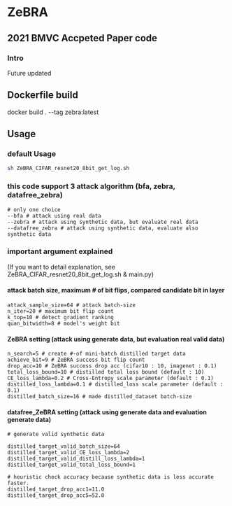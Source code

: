 # ZeBRA

## 2021 BMVC Accpeted Paper code

### Intro

Future updated

## Dockerfile build

docker build . --tag zebra:latest

## Usage

### default Usage
```bash
sh ZeBRA_CIFAR_resnet20_8bit_get_log.sh
```

### this code support 3 attack algorithm (bfa, zebra, datafree_zebra)

```
# only one choice
--bfa # attack using real data
--zebra # attack using synthetic data, but evaluate real data
--datafree_zebra # attack using synthetic data, evaluate also synthetic data
```

### important argument explained 
(If you want to detail explanation, see ZeBRA_CIFAR_resnet20_8bit_get_log.sh & main.py)

#### attack batch size, maximum # of bit flips, compared candidate bit in layer
```
attack_sample_size=64 # attack batch-size
n_iter=20 # maximum bit flip count
k_top=10 # detect gradient ranking
quan_bitwidth=8 # model's weight bit

``` 

#### ZeBRA setting (attack using generate data, but evaluation  real valid data)

```
n_search=5 # create #-of mini-batch distilled target data 
achieve_bit=9 # ZeBRA success bit flip count
drop_acc=10 # ZeBRA success drop acc (cifar10 : 10, imagenet : 0.1)
total_loss_bound=10 # distilled total loss bound (default : 10)
CE_loss_lambda=0.2 # Cross-Entropy scale parameter (default : 0.1)
distilled_loss_lambda=0.1 # distilled_loss scale parameter (default : 0.1)
distilled_batch_size=16 # made distilled_dataset batch-size
```

#### datafree_ZeBRA setting (attack using generate data and evaluation generate data)

```
# generate valid synthetic data

distilled_target_valid_batch_size=64 
distilled_target_valid_CE_loss_lambda=2
distilled_target_valid_distill_loss_lambda=1
distilled_target_valid_total_loss_bound=1

# heuristic check accuracy because synthetic data is less accurate faster.
distilled_target_drop_acc1=11.0
distilled_target_drop_acc5=52.0
```
